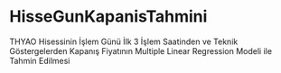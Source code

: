 # HisseGunKapanisTahmini
THYAO Hisessinin İşlem Günü İlk 3 İşlem Saatinden ve Teknik Göstergelerden Kapanış Fiyatının Multiple Linear Regression Modeli ile Tahmin Edilmesi
